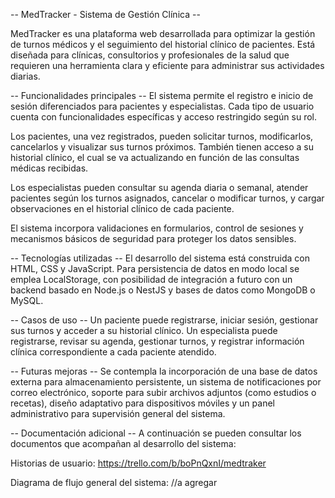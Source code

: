 -- MedTracker - Sistema de Gestión Clínica --

MedTracker es una plataforma web desarrollada para optimizar la gestión de turnos médicos y el seguimiento del historial clínico de pacientes. Está diseñada para clínicas, consultorios y profesionales de la salud que requieren una herramienta clara y eficiente para administrar sus actividades diarias.

-- Funcionalidades principales --
El sistema permite el registro e inicio de sesión diferenciados para pacientes y especialistas. Cada tipo de usuario cuenta con funcionalidades específicas y acceso restringido según su rol.

Los pacientes, una vez registrados, pueden solicitar turnos, modificarlos, cancelarlos y visualizar sus turnos próximos. También tienen acceso a su historial clínico, el cual se va actualizando en función de las consultas médicas recibidas.

Los especialistas pueden consultar su agenda diaria o semanal, atender pacientes según los turnos asignados, cancelar o modificar turnos, y cargar observaciones en el historial clínico de cada paciente.

El sistema incorpora validaciones en formularios, control de sesiones y mecanismos básicos de seguridad para proteger los datos sensibles.

-- Tecnologías utilizadas --
El desarrollo del sistema está construida con HTML, CSS y JavaScript. Para persistencia de datos en modo local se emplea LocalStorage, con posibilidad de integración a futuro con un backend basado en Node.js o NestJS y bases de datos como MongoDB o MySQL.

-- Casos de uso --
Un paciente puede registrarse, iniciar sesión, gestionar sus turnos y acceder a su historial clínico. Un especialista puede registrarse, revisar su agenda, gestionar turnos, y registrar información clínica correspondiente a cada paciente atendido.

-- Futuras mejoras --
Se contempla la incorporación de una base de datos externa para almacenamiento persistente, un sistema de notificaciones por correo electrónico, soporte para subir archivos adjuntos (como estudios o recetas), diseño adaptativo para dispositivos móviles y un panel administrativo para supervisión general del sistema.

-- Documentación adicional --
A continuación se pueden consultar los documentos que acompañan al desarrollo del sistema:

Historias de usuario:
https://trello.com/b/boPnQxnI/medtraker

Diagrama de flujo general del sistema:
//a agregar

